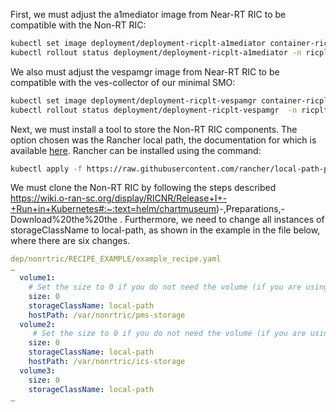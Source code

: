 First, we must adjust the  a1mediator image from Near-RT RIC to be compatible with the Non-RT RIC:
```bash
kubectl set image deployment/deployment-ricplt-a1mediator container-ricplt-a1mediator=alexandrehuff/a1mediator -n ricplt
kubectl rollout status deployment/deployment-ricplt-a1mediator -n ricplt

```
We also must adjust the vespamgr image from Near-RT RIC to be compatible with the ves-collector of our minimal SMO:
```bash
kubectl set image deployment/deployment-ricplt-vespamgr container-ricplt-vespamgr=zanattabruno/ric-plt-vespamgr:energy-saver -n ricplt
kubectl rollout status deployment/deployment-ricplt-vespamgr  -n ricplt

```
Next, we must install a tool to store the Non-RT RIC components. The option chosen was the Rancher local path, the documentation for which is available [here](https://github.com/rancher/local-path-provisioner). Rancher can be installed using the command:
```bash
kubectl apply -f https://raw.githubusercontent.com/rancher/local-path-provisioner/v0.0.26/deploy/local-path-storage.yaml
```
We must clone the Non-RT RIC by following the steps described <a href="here">https://wiki.o-ran-sc.org/display/RICNR/Release+I+-+Run+in+Kubernetes#:~:text=helm/chartmuseum)-,Preparations,-Download%20the%20the</a>
. Furthermore, we need to change all instances of storageClassName to local-path, as shown in the example in the file below, where there are six changes.
```yaml
dep/nonrtric/RECIPE_EXAMPLE/example_recipe.yaml
…
  volume1:
    # Set the size to 0 if you do not need the volume (if you are using Dynamic Volume Provisioning)
    size: 0
    storageClassName: local-path
    hostPath: /var/nonrtric/pms-storage
  volume2:
     # Set the size to 0 if you do not need the volume (if you are using Dynamic Volume Provisioning)
    size: 0
    storageClassName: local-path
    hostPath: /var/nonrtric/ics-storage
  volume3:
    size: 0
    storageClassName: local-path
…
```
